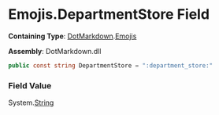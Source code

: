 # Emojis\.DepartmentStore Field

**Containing Type**: [DotMarkdown](../../README.md)\.[Emojis](../README.md)

**Assembly**: DotMarkdown\.dll

```csharp
public const string DepartmentStore = ":department_store:"
```

### Field Value

System\.[String](https://docs.microsoft.com/en-us/dotnet/api/system.string)